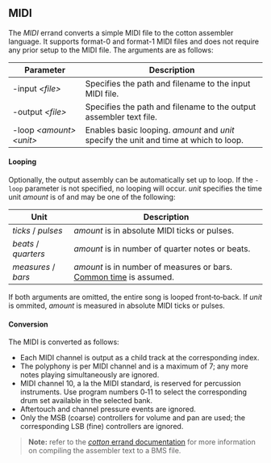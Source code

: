 
## MIDI

The _MIDI_ errand converts a simple MIDI file to the cotton assembler language.
It supports format-0 and format-1 MIDI files and does not require any prior setup to the MIDI file.
The arguments are as follows:

|Parameter|Description|
|---------|-----------|
|-input _&lt;file&gt;_|Specifies the path and filename to the input MIDI file.|
|-output _&lt;file&gt;_|Specifies the path and filename to the output assembler text file.|
|-loop _&lt;amount&gt; &lt;unit&gt;_|Enables basic looping. _amount_ and _unit_ specify the unit and time at which to loop.|

#### Looping

Optionally, the output assembly can be automatically set up to loop.
If the `-loop` parameter is not specified, no looping will occur.
_unit_ specifies the time unit _amount_ is of and may be one of the following:

|Unit|Description|
|----|-----------|
|_ticks_ / _pulses_|_amount_ is in absolute MIDI ticks or pulses.|
|_beats_ / _quarters_|_amount_ is in number of quarter notes or beats.|
|_measures_ / _bars_|_amount_ is in number of measures or bars. [Common time](https://en.wikipedia.org/wiki/Common_time) is assumed.|

If both arguments are omitted, the entire song is looped front&#8209;to&#8209;back.
If _unit_ is ommited, _amount_ is measured in absolute MIDI ticks or pulses.

#### Conversion

The MIDI is converted as follows:

- Each MIDI channel is output as a child track at the corresponding index.
- The polyphony is per MIDI channel and is a maximum of 7; any more notes playing simultaneously are ignored.
- MIDI channel 10, a la the MIDI standard, is reserved for percussion instruments. Use program numbers 0&#8209;11 to select the corresponding drum set available in the selected bank.
- Aftertouch and channel pressure events are ignored.
- Only the MSB (coarse) controllers for volume and pan are used; the corresponding LSB (fine) controllers are ignored.

> **Note:** refer to the [_cotton_ errand documentation](cotton.md) for more information on compiling the assembler text to a BMS file.
